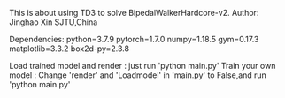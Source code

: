 This is about using TD3 to solve BipedalWalkerHardcore-v2.
Author: Jinghao Xin
SJTU,China

Dependencies:
python=3.7.9
pytorch=1.7.0
numpy=1.18.5
gym=0.17.3
matplotlib=3.3.2
box2d-py=2.3.8

Load trained model and render : just run 'python main.py'
Train your own model : Change 'render' and 'Loadmodel' in 'main.py' to False,and run 'python main.py'
